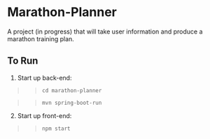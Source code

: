# Marathon-Planner
A project (in progress) that will take user information and produce a marathon training plan.

## To Run

1.  Start up back-end:

>> `cd marathon-planner`

>> `mvn spring-boot-run`

2. Start up front-end:

>> `npm start`
